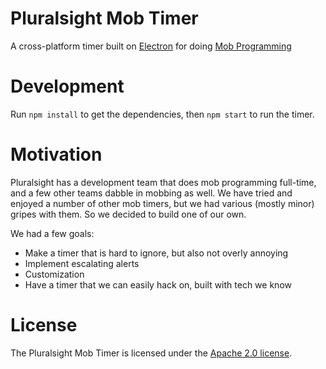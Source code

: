 # Pluralsight Mob Timer
A cross-platform timer built on [Electron](http://electron.atom.io/)
for doing [Mob Programming](http://mobprogramming.org/)


# Development
Run `npm install` to get the dependencies, then `npm start` to run the timer.


# Motivation
Pluralsight has a development team that does mob programming full-time,
and a few other teams dabble in mobbing as well.
We have tried and enjoyed a number of other mob timers, but we had various
(mostly minor) gripes with them.
So we decided to build one of our own.

We had a few goals:

* Make a timer that is hard to ignore, but also not overly annoying
* Implement escalating alerts
* Customization
* Have a timer that we can easily hack on, built with tech we know


# License

The Pluralsight Mob Timer is licensed under the [Apache 2.0 license](LICENSE).
